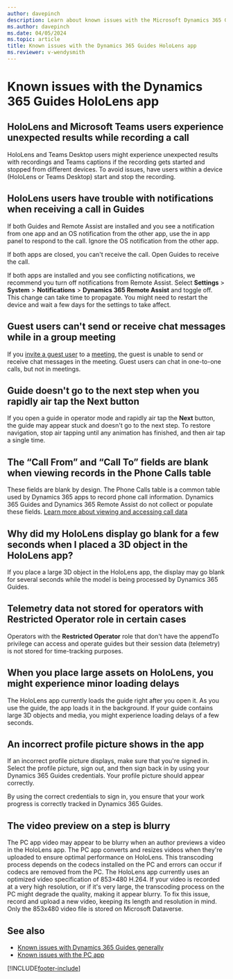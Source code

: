 ```yaml
---
author: davepinch
description: Learn about known issues with the Microsoft Dynamics 365 Guides HoloLens app.
ms.author: davepinch
ms.date: 04/05/2024
ms.topic: article
title: Known issues with the Dynamics 365 Guides HoloLens app
ms.reviewer: v-wendysmith
---
```


# Known issues with the Dynamics 365 Guides HoloLens app

## HoloLens and Microsoft Teams users experience unexpected results while recording a call

HoloLens and Teams Desktop users might experience unexpected results with recordings and Teams captions if the recording gets started and stopped from different devices. To avoid issues, have users within a device (HoloLens or Teams Desktop) start and stop the recording.
<!--- This issue also in RA --->

## HoloLens users have trouble with notifications when receiving a call in Guides

If both Guides and Remote Assist are installed and you see a notification from one app and an OS notification from the other app, use the in app panel to respond to the call. Ignore the OS notification from the other app.

If both apps are closed, you can't receive the call. Open Guides to receive the call.

If both apps are installed and you see conflicting notifications, we recommend you turn off notifications from Remote Assist. Select **Settings** > **System** > **Notifications** > **Dynamics 365 Remote Assist** and toggle off. This change can take time to propagate. You might need to restart the device and wait a few days for the settings to take affect.

## Guest users can't send or receive chat messages while in a group meeting

If you [invite a guest user](admin-add-guest-user.md) to a [meeting](calling-meetings.md), the guest is unable to send or receive chat messages in the meeting. Guest users can chat in one-to-one calls, but not in meetings.

## Guide doesn't go to the next step when you rapidly air tap the Next button

If you open a guide in operator mode and rapidly air tap the **Next** button, the guide may appear stuck and doesn't go to the next step. To restore navigation, stop air tapping until any animation has finished, and then air tap a single time.

## The “Call From” and “Call To” fields are blank when viewing records in the Phone Calls table

These fields are blank by design. The Phone Calls table is a common table used by Dynamics 365 apps to record phone call information. Dynamics 365 Guides and Dynamics 365 Remote Assist do not collect or populate these fields. [Learn more about viewing and accessing call data](call-logging.md)

## Why did my HoloLens display go blank for a few seconds when I placed a 3D object in the HoloLens app?

If you place a large 3D object in the HoloLens app, the display may go blank for several seconds while the model is being processed by Dynamics 365 Guides.

## Telemetry data not stored for operators with **Restricted Operator** role in certain cases

Operators with the **Restricted Operator** role that don't have the appendTo privilege can access and operate guides but their session data (telemetry) is not stored for time-tracking purposes.

## When you place large assets on HoloLens, you might experience minor loading delays

The HoloLens app currently loads the guide right after you open it. As you use the guide, the app loads it in the background. If your guide contains large 3D objects and media, you might experience loading delays of a few seconds.

## An incorrect profile picture shows in the app 

If an incorrect profile picture displays, make sure that you're signed in. Select the profile picture, sign out, and then sign back in by using your Dynamics 365 Guides credentials. Your profile picture should appear correctly.

By using the correct credentials to sign in, you ensure that your work progress is correctly tracked in Dynamics 365 Guides.

## The video preview on a step is blurry

The PC app video may appear to be blurry when an author previews a video in the HoloLens app. The PC app converts and resizes videos when they're uploaded to ensure optimal performance on HoloLens. This transcoding process depends on the codecs installed on the PC and errors can occur if codecs are removed from the PC. The  HoloLens app currently uses an optimized video specification of 853×480 H.264. If your video is recorded at a very high resolution, or if it's very large, the transcoding process on the PC might degrade the quality, making it appear blurry. To fix this issue, record and upload a new video, keeping its length and resolution in mind. Only the 853x480 video file is stored on Microsoft Dataverse.

## See also

- [Known issues with Dynamics 365 Guides generally](known-issues.md)
- [Known issues with the PC app](known-issues-pc-app.md)

[!INCLUDE[footer-include](../includes/footer-banner.md)]

